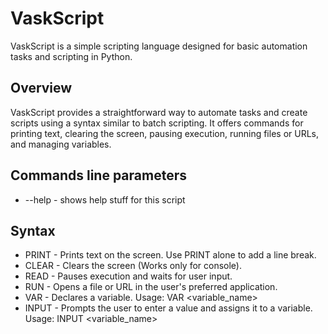# VaskScript

VaskScript is a simple scripting language designed for basic automation tasks and scripting in Python.

## Overview

VaskScript provides a straightforward way to automate tasks and create scripts using a syntax similar to batch scripting. It offers commands for printing text, clearing the screen, pausing execution, running files or URLs, and managing variables.

## Commands line parameters
- --help - shows help stuff for this script

## Syntax
- PRINT - Prints text on the screen. Use PRINT alone to add a line break.
- CLEAR - Clears the screen (Works only for console).
- READ - Pauses execution and waits for user input.
- RUN - Opens a file or URL in the user's preferred application.
- VAR - Declares a variable. Usage: VAR <variable_name> <value>
- INPUT - Prompts the user to enter a value and assigns it to a variable. Usage: INPUT <variable_name>
